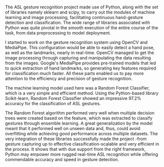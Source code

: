 The ASL gesture recognition project made use of Python, along with the set of libraries namely sklearn and scipy, to carry out the modules of machine learning and image processing, facilitating continuous hand-gesture detection and classification.
The wide range of libraries associated with Python was quite pivotal in the smooth execution of the entire course of the task, from data preprocessing to model deployment.

I started to work on the gesture recognition system using OpenCV and MediaPipe. This configuration would be able to easily detect a hand pose, as well as the landmarks, nearly in real-time. 
OpenCV managed to get the image processing through capturing and manipulating the data resulting from the images. Google's MediaPipe provides pre-trained models that led to quick extraction of hand landmarks, so generating key features required for classification much faster. 
All these parts enabled us to pay more attention to the efficiency and precision of gesture recognition.

The machine learning model used here was a Random Forest Classifier, which is a very simple and efficient method.
Using the Python-based library Scikit-learn, Random Forest Classifier showed an impressive 97.2% accuracy for the classification of ASL gestures.

The Random Forest algorithm performed very well when multiple decision trees were created based on the feature, which was extracted to classify gestures through ensemble learning.
A great generalization by the model meant that it performed well on unseen data and, thus, could avoid overfitting while achieving good performance across multiple datasets. 
The very integration of these libraries successfully made the project -from gesture capturing up to effective classification-scalable and very efficient in the process. It shows that with due support from the right framework, Python may empower more rugged real-time ASL recognition while offering commendable accuracy and speed in gesture detection.
